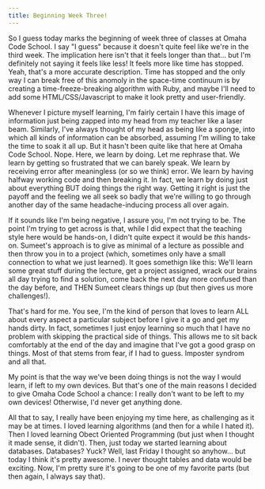 ```yaml
---
title: Beginning Week Three!
---
```


So I guess today marks the beginning of week three of classes at Omaha Code School. I say "I guess" because it doesn't quite feel like we're in the third week. The implication here isn't that it feels longer than that... but I'm definitely not saying it feels like less! It feels more like time has stopped. Yeah, that's a more accurate description. Time has stopped and the only way I can break free of this anomoly in the space-time continuum is by creating a time-freeze-breaking algorithm with Ruby, and maybe I'll need to add some HTML/CSS/Javascript to make it look pretty and user-friendly. 

Whenever I picture myself learning, I'm fairly certain I have this image of information just being zapped into my head from my teacher like a laser beam. Similarly, I've always thought of my head as being like a sponge, into which all kinds of information can be absorbed, assuming I'm willing to take the time to soak it all up. But it hasn't been quite like that here at Omaha Code School. Nope. Here, we learn by doing. Let me rephrase that. We learn by getting so frustrated that we can barely speak. We learn by receiving error after meaningless (or so we think) error. We learn by having halfway working code and then breaking it. In fact, we learn by doing just about everything BUT doing things the right way. Getting it right is just the payoff and the feeling we all seek so badly that we're willing to go through another day of the same headache-inducing process all over again.

If it sounds like I'm being negative, I assure you, I'm not trying to be. The point I'm trying to get across is that, while I did expect that the teaching style here would be hands-on, I didn't quite expect it would be *this* hands-on. Sumeet's approach is to give as minimal of a lecture as possible and then throw you in to a project (which, sometimes only have a small connection to what we just learned). It goes somethign like this: We'll learn some great stuff during the lecture, get a project assigned, wrack our brains all day trying to find a solution, come back the next day more confused than the day before, and THEN Sumeet clears things up (but then gives us more challenges!).

That's hard for me. You see, I'm the kind of person that loves to learn ALL about every aspect a particular subject before I give it a go and get my hands dirty. In fact, sometimes I just enjoy learning so much that I have no problem with skipping the practical side of things. This allows me to sit back comfortably at the end of the day and imagine that I've got a good grasp on things. Most of that stems from fear, if I had to guess. Imposter syndrom and all that.

My point is that the way we've been doing things is not the way I would learn, if left to my own devices. But that's one of the main reasons I decided to give Omaha Code School a chance: I really don't want to be left to my own devices! Otherwise, I'd never get anything done. 

All that to say, I really have been enjoying my time here, as challenging as it may be at times. I loved learning algorithms (and then for a while I hated it). Then I loved learning Obect Oriented Programming (but just when I thought it made sense, it didn't). Then, just today we started learning about databases. Databases? Yuck? Well, last Friday I thought so anyhow... but today I think it's pretty awesome. I never thought tables and data would be exciting. Now, I'm pretty sure it's going to be one of my favorite parts (but then again, I always say that).

